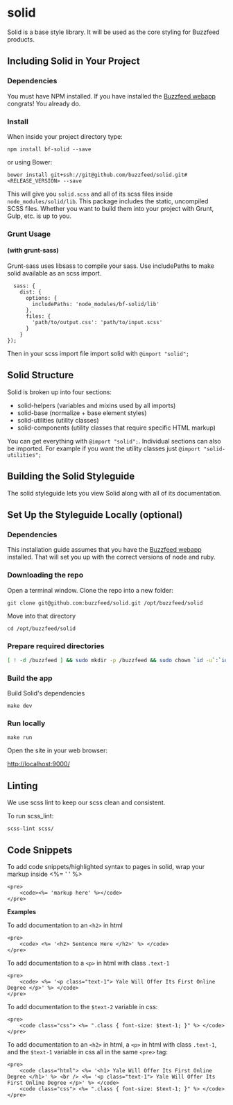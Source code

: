 # solid

Solid is a base style library. It will be used as the core styling for Buzzfeed products.

## Including Solid in Your Project

### Dependencies
You must have NPM installed. If you have installed the [Buzzfeed webapp](https://github.com/buzzfeed/buzzfeed) congrats! You already do.

### Install
When inside your project directory type:
```
npm install bf-solid --save
```
or using Bower:
```
bower install git+ssh://git@github.com/buzzfeed/solid.git#<RELEASE_VERSION> --save
```

This will give you `solid.scss` and all of its scss files inside `node_modules/solid/lib`. This package includes the static, uncompiled SCSS files. Whether you want to build them into your project with Grunt, Gulp, etc. is up to you.

### Grunt Usage

#### (with grunt-sass)

Grunt-sass uses libsass to compile your sass. Use includePaths to make solid available as an scss import.

```
  sass: {
    dist: {
      options: {
        includePaths: 'node_modules/bf-solid/lib'
      },
      files: {
        'path/to/output.css': 'path/to/input.scss'
      }
    }
});
```

Then in your scss import file import solid with `@import "solid";`

## Solid Structure
Solid is broken up into four sections:
+ solid-helpers (variables and mixins used by all imports)
+ solid-base (normalize + base element styles)
+ solid-utilities (utility classes)
+ solid-components (utility classes that require specific HTML markup)

You can get everything with `@import "solid";`. Individual sections can also be imported. For example if you want the utility classes just `@import "solid-utilities";`

## Building the Solid Styleguide
The solid styleguide lets you view Solid along with all of its documentation.

## Set Up the Styleguide Locally (optional)

### Dependencies

This installation guide assumes that you have the [Buzzfeed webapp](https://github.com/buzzfeed/buzzfeed) installed. That will set you up with the correct versions of node and ruby.

### Downloading the repo

Open a terminal window. Clone the repo into a new folder:

`git clone git@github.com:buzzfeed/solid.git /opt/buzzfeed/solid`

Move into that directory

`cd /opt/buzzfeed/solid`

### Prepare required directories

```bash
[ ! -d /buzzfeed ] && sudo mkdir -p /buzzfeed && sudo chown `id -u`:`id -g` /buzzfeed
```

### Build the app

Build Solid's dependencies

`make dev`

### Run locally

`make run`

Open the site in your web browser:

<http://localhost:9000/>

## Linting

We use scss lint to keep our scss clean and consistent.

To run scss_lint:

`scss-lint scss/`

## Code Snippets

To add code snippets/highlighted syntax to pages in solid, wrap your markup inside <%= ' ' %>
```
<pre>
    <code><%= 'markup here' %></code>
</pre>
```


**Examples**

To add documentation to an `<h2>` in html

```
<pre>
    <code> <%= '<h2> Sentence Here </h2>' %> </code>
</pre>
```


To add documentation to a `<p>` in html with class `.text-1`

```
<pre>
    <code> <%= '<p class="text-1"> Yale Will Offer Its First Online Degree </p>' %> </code>
</pre>
```


To add documentation to the `$text-2` variable in css:

```
<pre>
    <code class="css"> <%= ".class { font-size: $text-1; }" %> </code>
</pre>
```


To add documentation to an `<h2>` in html, a `<p>` in html with class `.text-1`, and the `$text-1` variable in css all in the same `<pre>` tag:

```
<pre>
    <code class="html"> <%= '<h1> Yale Will Offer Its First Online Degree </h1>' %> <br /> <%= '<p class="text-1"> Yale Will Offer Its First Online Degree </p>' %> </code>
    <code class="css"> <%= ".class { font-size: $text-1; }" %> </code>
</pre>
```
